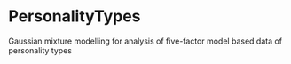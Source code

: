 # PersonalityTypes

Gaussian mixture modelling for analysis of five-factor model based data of personality types
